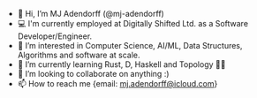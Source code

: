 - 👋 Hi, I’m MJ Adendorff (@mj-adendorff)
- 💻 I'm currently employed at Digitally Shifted Ltd. as a Software Developer/Engineer.
- 👀 I’m interested in Computer Science, AI/ML, Data Structures, Algorithms and software at scale.
- 🌱 I’m currently learning Rust, D, Haskell and Topology 😵‍💫
- 💞️ I’m looking to collaborate on anything :)
- 📫 How to reach me {email: mj.adendorff@icloud.com}

<!---
mj-adendorff/mj-adendorff is a ✨ special ✨ repository because its `README.md` (this file) appears on your GitHub profile.
You can click the Preview link to take a look at your changes.
--->
